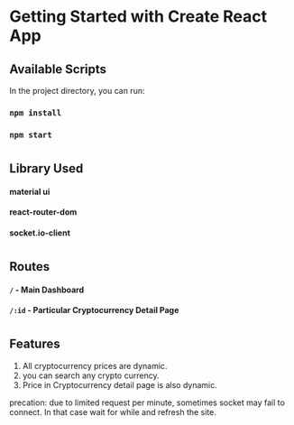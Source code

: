 # Getting Started with Create React App

## Available Scripts

In the project directory, you can run:

### `npm install`
### `npm start`
#

## Library Used
#### material ui
#### react-router-dom
#### socket.io-client

# 

## Routes
#### `/` - Main Dashboard
#### `/:id` - Particular Cryptocurrency Detail Page

#

## Features
1. All cryptocurrency prices are dynamic.
2. you can search any crypto currency.
3. Price in Cryptocurrency detail page is also dynamic.

precation: due to limited request per minute, sometimes socket may fail to connect. In that case wait for while and refresh the site.


